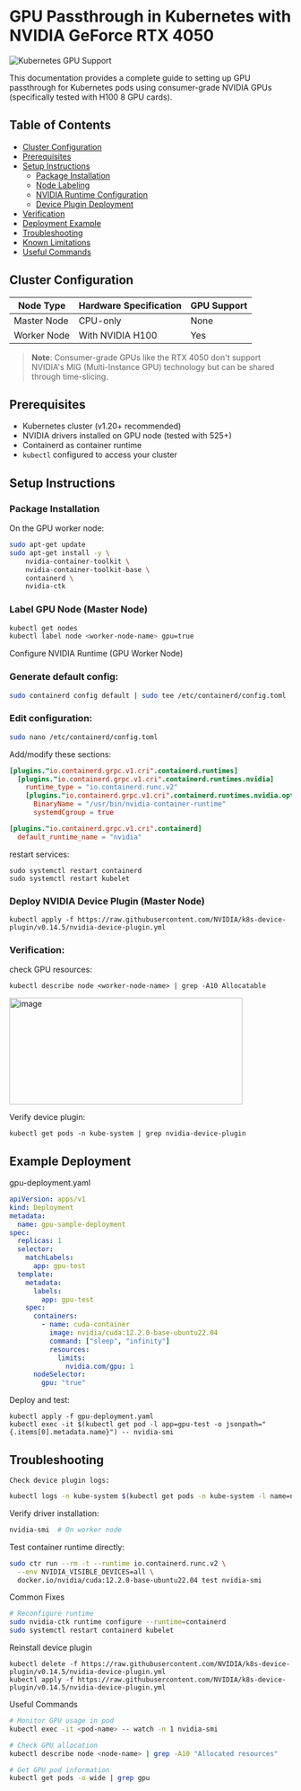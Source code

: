 # GPU Passthrough in Kubernetes with NVIDIA GeForce RTX 4050

![Kubernetes GPU Support](https://img.shields.io/badge/GPU-Kubernetes%20Supported-brightgreen)

This documentation provides a complete guide to setting up GPU passthrough for Kubernetes pods using consumer-grade NVIDIA GPUs (specifically tested with H100 8 GPU cards).

## Table of Contents
- [Cluster Configuration](#cluster-configuration)
- [Prerequisites](#prerequisites)
- [Setup Instructions](#setup-instructions)
  - [Package Installation](#1-package-installation)
  - [Node Labeling](#2-node-labeling)
  - [NVIDIA Runtime Configuration](#3-nvidia-runtime-configuration)
  - [Device Plugin Deployment](#4-device-plugin-deployment)
- [Verification](#verification)
- [Deployment Example](#deployment-example)
- [Troubleshooting](#troubleshooting)
- [Known Limitations](#known-limitations)
- [Useful Commands](#useful-commands)

## Cluster Configuration

| Node Type      | Hardware Specification          | GPU Support |
|----------------|----------------------------------|-------------|
| Master Node    | CPU-only                        | None        |
| Worker Node    | With NVIDIA H100                | Yes         |

> **Note**: Consumer-grade GPUs like the RTX 4050 don't support NVIDIA's MIG (Multi-Instance GPU) technology but can be shared through time-slicing.

## Prerequisites

- Kubernetes cluster (v1.20+ recommended)
- NVIDIA drivers installed on GPU node (tested with 525+)
- Containerd as container runtime
- `kubectl` configured to access your cluster

## Setup Instructions

### Package Installation

On the GPU worker node:

```bash
sudo apt-get update
sudo apt-get install -y \
    nvidia-container-toolkit \
    nvidia-container-toolkit-base \
    containerd \
    nvidia-ctk
```

### Label GPU Node (Master Node)
```bash
kubectl get nodes
kubectl label node <worker-node-name> gpu=true
```

Configure NVIDIA Runtime (GPU Worker Node)

### Generate default config:
```bash
sudo containerd config default | sudo tee /etc/containerd/config.toml
```

### Edit configuration:
```bash
sudo nano /etc/containerd/config.toml
```
Add/modify these sections:
```toml
[plugins."io.containerd.grpc.v1.cri".containerd.runtimes]
  [plugins."io.containerd.grpc.v1.cri".containerd.runtimes.nvidia]
    runtime_type = "io.containerd.runc.v2"
    [plugins."io.containerd.grpc.v1.cri".containerd.runtimes.nvidia.options]
      BinaryName = "/usr/bin/nvidia-container-runtime"
      systemdCgroup = true

[plugins."io.containerd.grpc.v1.cri".containerd]
  default_runtime_name = "nvidia"
```
restart services:
```
sudo systemctl restart containerd
sudo systemctl restart kubelet
```
### Deploy NVIDIA Device Plugin (Master Node)
```
kubectl apply -f https://raw.githubusercontent.com/NVIDIA/k8s-device-plugin/v0.14.5/nvidia-device-plugin.yml
```

### Verification:
check GPU resources:
```
kubectl describe node <worker-node-name> | grep -A10 Allocatable
```
<img width="416" height="190" alt="image" src="https://github.com/user-attachments/assets/7a8ee12e-1bf1-4dc4-91b4-74e7356164ab" />

Verify device plugin:
```
kubectl get pods -n kube-system | grep nvidia-device-plugin
```

## Example Deployment
gpu-deployment.yaml
```yaml
apiVersion: apps/v1
kind: Deployment
metadata:
  name: gpu-sample-deployment
spec:
  replicas: 1
  selector:
    matchLabels:
      app: gpu-test
  template:
    metadata:
      labels:
        app: gpu-test
    spec:
      containers:
        - name: cuda-container
          image: nvidia/cuda:12.2.0-base-ubuntu22.04
          command: ["sleep", "infinity"]
          resources:
            limits:
              nvidia.com/gpu: 1
      nodeSelector:
        gpu: "true"
```

Deploy and test:
```
kubectl apply -f gpu-deployment.yaml
kubectl exec -it $(kubectl get pod -l app=gpu-test -o jsonpath="{.items[0].metadata.name}") -- nvidia-smi
```

## Troubleshooting
    Check device plugin logs:

```bash
kubectl logs -n kube-system $(kubectl get pods -n kube-system -l name=nvidia-device-plugin-ds -o jsonpath="{.items[0].metadata.name}")
```

Verify driver installation:
```bash
nvidia-smi  # On worker node
```
Test container runtime directly:
```bash
sudo ctr run --rm -t --runtime io.containerd.runc.v2 \
  --env NVIDIA_VISIBLE_DEVICES=all \
  docker.io/nvidia/cuda:12.2.0-base-ubuntu22.04 test nvidia-smi
```

Common Fixes
```bash
# Reconfigure runtime
sudo nvidia-ctk runtime configure --runtime=containerd
sudo systemctl restart containerd kubelet
```

Reinstall device plugin
```
kubectl delete -f https://raw.githubusercontent.com/NVIDIA/k8s-device-plugin/v0.14.5/nvidia-device-plugin.yml
kubectl apply -f https://raw.githubusercontent.com/NVIDIA/k8s-device-plugin/v0.14.5/nvidia-device-plugin.yml
```

Useful Commands
```bash
# Monitor GPU usage in pod
kubectl exec -it <pod-name> -- watch -n 1 nvidia-smi

# Check GPU allocation
kubectl describe node <node-name> | grep -A10 "Allocated resources"

# Get GPU pod information
kubectl get pods -o wide | grep gpu
```

